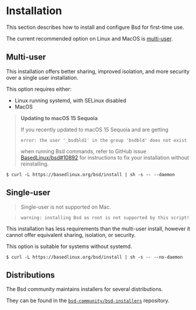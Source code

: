 # Installation

This section describes how to install and configure Bsd for first-time use.

The current recommended option on Linux and MacOS is [multi-user](#multi-user).

## Multi-user

This installation offers better sharing, improved isolation, and more security
over a single user installation.

This option requires either:

* Linux running systemd, with SELinux disabled
* MacOS

> **Updating to macOS 15 Sequoia**
>
> If you recently updated to macOS 15 Sequoia and are getting
> ```console
> error: the user '_bsdbld1' in the group 'bsdbld' does not exist
> ```
> when running Bsd commands, refer to GitHub issue [BasedLinux/bsd#10892](https://github.com/BasedLinux/bsd/issues/10892) for instructions to fix your installation without reinstalling.

```console
$ curl -L https://basedlinux.org/bsd/install | sh -s -- --daemon
```

## Single-user

> Single-user is not supported on Mac.

> `warning: installing Bsd as root is not supported by this script!`

This installation has less requirements than the multi-user install, however it
cannot offer equivalent sharing, isolation, or security.

This option is suitable for systems without systemd.

```console
$ curl -L https://basedlinux.org/bsd/install | sh -s -- --no-daemon
```

## Distributions

The Bsd community maintains installers for several distributions.

They can be found in the [`bsd-community/bsd-installers`](https://github.com/bsd-community/bsd-installers) repository.
